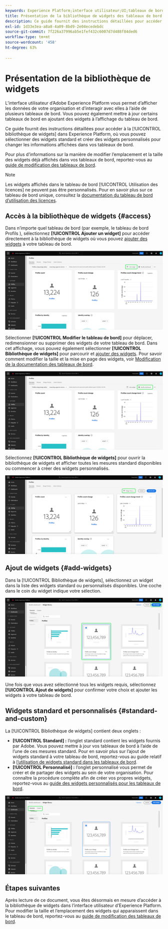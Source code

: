 ```yaml
---
keywords: Experience Platform;interface utilisateur;UI;tableaux de bord;tableau de bord;profils;segments;destinations;utilisation des licences
title: Présentation de la bibliothèque de widgets des tableaux de bord
description: Ce guide fournit des instructions détaillées pour accéder à la bibliothèque de widgets dans Adobe Experience Platform.
exl-id: 1d33e3ea-a8a8-4a09-8bd9-2e04ecedebdc
source-git-commit: 7f226a37996ab5e1fef432c6007d7d488f84ded6
workflow-type: tm+mt
source-wordcount: '458'
ht-degree: 63%

---
```


# Présentation de la bibliothèque de widgets

L’interface utilisateur d’Adobe Experience Platform vous permet d’afficher les données de votre organisation et d’interagir avec elles à l’aide de plusieurs tableaux de bord. Vous pouvez également mettre à jour certains tableaux de bord en ajoutant des widgets à l’affichage du tableau de bord.

Ce guide fournit des instructions détaillées pour accéder à la [!UICONTROL bibliothèque de widgets] dans Experience Platform, où vous pouvez sélectionner des widgets standard et créer des widgets personnalisés pour changer les informations affichées dans vos tableaux de bord.

Pour plus d’informations sur la manière de modifier l’emplacement et la taille des widgets déjà affichés dans vos tableaux de bord, reportez-vous au [guide de modification des tableaux de bord](modify.md).

>[!NOTE]
>
>Les widgets affichés dans le tableau de bord [!UICONTROL Utilisation des licences] ne peuvent pas être personnalisés. Pour en savoir plus sur ce tableau de bord unique, consultez la [documentation du tableau de bord d’utilisation des licences](../guides/license-usage.md).

## Accès à la bibliothèque de widgets {#access}

Dans n’importe quel tableau de bord (par exemple, le tableau de bord Profils ), sélectionnez **[!UICONTROL Ajouter un widget]** pour accéder directement à la bibliothèque de widgets où vous pouvez [ajouter des widgets](#add-widgets) à votre tableau de bord.

![Dans l’onglet Aperçu du tableau de bord Profils , le bouton Ajouter un widget est mis en surbrillance.](../images/customization/profiles-overview-add-widget.png)

Sélectionner **[!UICONTROL Modifier le tableau de bord]** pour déplacer, redimensionner ou supprimer des widgets de votre tableau de bord. Dans cet affichage, vous pouvez également sélectionner **[!UICONTROL Bibliothèque de widgets]** pour parcourir et [ajouter des widgets](#add-widgets). Pour savoir comment modifier la taille et la mise en page des widgets, voir [Modification de la documentation des tableaux de bord](./modify.md).

![La présentation du tableau de bord Profils avec l’option Modifier le tableau de bord mise en surbrillance.](../images/customization/modify-dashboard.png)

Sélectionnez **[!UICONTROL Bibliothèque de widgets]** pour ouvrir la bibliothèque de widgets et afficher toutes les mesures standard disponibles ou commencer à créer des widgets personnalisés.

![La vue Modifier le tableau de bord avec la bibliothèque de widgets mise en surbrillance.](../images/customization/widget-library-button.png)

## Ajout de widgets {#add-widgets}

Dans la [!UICONTROL Bibliothèque de widgets], sélectionnez un widget dans la liste des widgets standard ou personnalisés disponibles. Une coche dans le coin du widget indique votre sélection.

![Bibliothèque de widgets avec un widget sélectionné et coche mise en surbrillance.](../images/customization/confirm-selected-widget-to-add.png)

Une fois que vous avez sélectionné tous les widgets requis, sélectionnez **[!UICONTROL Ajout de widgets]** pour confirmer votre choix et ajouter les widgets à votre tableau de bord.

## Widgets standard et personnalisés {#standard-and-custom}

La [!UICONTROL Bibliothèque de widgets] contient deux onglets :

* **[!UICONTROL Standard] :** l’onglet standard contient les widgets fournis par Adobe. Vous pouvez mettre à jour vos tableaux de bord à lʼaide de lʼune de ces mesures standard. Pour en savoir plus sur l’ajout de widgets standard à votre tableau de bord, reportez-vous au guide relatif à [l’utilisation de widgets standard dans les tableaux de bord](standard-widgets.md).
* **[!UICONTROL Personnalisé] :** l’onglet personnalisé vous permet de créer et de partager des widgets au sein de votre organisation. Pour connaître la procédure complète afin de créer vos propres widgets, reportez-vous au [guide des widgets personnalisés pour les tableaux de bord](custom-widgets.md).

![Bibliothèque de widgets avec les onglets standard et personnalisés mis en surbrillance.](../images/customization/widget-library.png)

## Étapes suivantes

Après lecture de ce document, vous êtes désormais en mesure d’accéder à la bibliothèque de widgets dans l’interface utilisateur d’Experience Platform. Pour modifier la taille et l’emplacement des widgets qui apparaissent dans le tableau de bord, reportez-vous au [guide de modification des tableaux de bord](modify.md).
